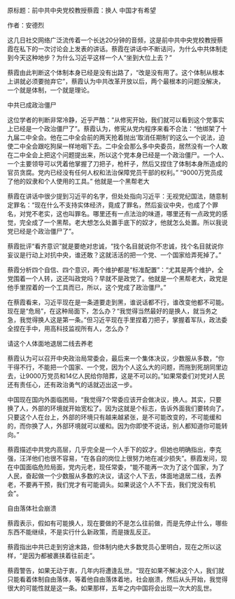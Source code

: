 原标题：前中共中央党校教授蔡霞：换人 中国才有希望

作者：安德烈

这几日社交网络广泛流传着一个长达20分钟的音频，这是前中共中央党校教授蔡霞在私下的一次讨论会上发表的讲话。蔡霞在讲话中不断诘问，为什么中共体制走到今天这种地步？为什么习近平这样一个人“坐到大位上去？”

蔡霞由此判断这个体制本身已经是没有出路了，“改是没有用了。这个体制从根本上讲就必须要抛弃它”，蔡霞认为中共改革开放以后，两个最根本的问题没解决，一个就是体制，一个就是理论。

中共已成政治僵尸

这位学者的判断非常冷静，近乎严酷：“从修宪开始，我们就可以看到这个党事实上已经是一个政治僵尸了”。蔡霞认为，修宪从党内程序来看不合法：“他绑架了十九届二中全会。他在二中全会前的两天抢着抛出‘取消任期制’的这么一个说法，迫使二中全会跟吃狗屎一样地咽下去。二中全会那么多中央委员，居然没有一个人敢在二中全会上把这个问题提出来，所以这个党本身已经是一个政治僵尸。一个人、一个主要领导可以凭着他掌握了刀把子，枪杆子，然后又捏住了体制本身所造成的官员贪腐。党内已经没有任何人权和法治保障党员干部的权利。” “9000万党员成了他的奴隶和个人使用的工具。” 他就是一个黑帮老大

蔡霞在讲话中很少提到习近平的名字，但处处指向习近平：无视党纪国法，随意制定罪名：“现在什么不支持实体经济，竟成了罪名，然后妄议中央，也成了个罪名，对党不老实，这也叫罪名。哪里还有一点法治的味道，哪里还有一点政党的感觉，完全成了一个黑帮。老大想怎么处置手底下的奴才，他就怎么处置。所以我说党已经是个政治僵尸了”。

蔡霞批评“看齐意识”就是要绝对忠诚，“找个名目就说你不忠诚，找个名目就说你妄议是行动上对抗中央，谁还敢？这就活活的把一个党、一个国家给弄死掉了。”

蔡霞分析四个自信、四个意识，两个维护都是“标准配置”：“尤其是两个维护，全党围着一个人转，这还叫政党吗？早就不是政党了。他就是一个黑帮老大，政党是他手里捏着的一个工具而已，所以，这个党成了政治僵尸。”

在蔡霞看来，习近平现在是一条道要走到黑，谁说话都不行，谁改变他都不可能。现在是“危局”，在这种局面下，怎么办？“我觉得当然最好的是换人，就当务之急，我觉得换人这是第一条。”但习近平现在手里捏着刀把子，掌握着军队，政法委全捏在手中，用高科技监视所有人，怎么办？

请这个人体面地退居二线去养老

蔡霞认为可以召开中央政治局常委会，最后来一个集体决议，少数服从多数，“你干得不行，不能把一个国家、一个党，因为个人这么大的问题，而拖到死胡同里边去，让9000万党员和14亿人民给你陪葬，这是不可以的。”如果常委们对党对人民还有责任心，还有政治勇气的话就迈出这一步。

中国现在国内外面临困局，“我觉得7个常委应该开会做决议，换人。其实，只要换了人，外部的环境就开始宽松了。因为这就是个标志，告诉外面我们要转向了。只要这个人在台上，外部的环境只有越来越紧张，是不可能改变的，不可能缓和的，而你换了人，外部环境就可以缓和。因为你即使不说话，别人都知道你可能转向。”

蔡霞描述中共党内高层，几乎完全是一个人手下的奴才。但她也明确指出，李克强，汪洋他们也很不容易，“在各自的岗位上很努力地在减少损失”。蔡霞发问，现在中国面临危险局面，党内元老，现任常委，“能不能再一次为了这个国家，为了人民，奋起做一个少数服从多数的决议，请这个人下去，体面地退居二线，去养老，不要再干预，我们党才有可能调头。如果说这个人不下去，我们党没有机会”。

自由落体社会崩溃

蔡霞表示，假如有可能换人，现在要做的不是怎么往前做，而是先停止什么，哪些东西不能继续，不是实行什么新政策，而是拨乱反正。

蔡霞指出中共已走到穷途末路，但体制内绝大多数党员心里明白，现在之所以这样，“是因为都被裹挟着往前走”。

蔡霞警告，如果无动于衷，几年内将遭逢乱世。“现在如果不解决这个人，我们就只能看着体制自由落体，等着他自由落体着地，社会崩溃，然后从头开始，我觉得很大的可能性就是这一条。如果那样，五年之内中国将会出现一次大的乱世。 
